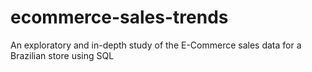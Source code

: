 # ecommerce-sales-trends
An exploratory and in-depth study of the E-Commerce sales data for a Brazilian store using SQL
